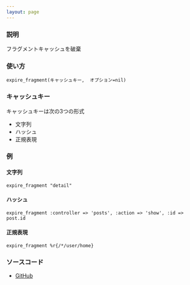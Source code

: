 ```yaml
---
layout: page
---
```


### 説明

フラグメントキャッシュを破棄

### 使い方

    expire_fragment(キャッシュキー,  オプション=nil)

### キャッシュキー

キャッシュキーは次の3つの形式

- 文字列
- ハッシュ
- 正規表現

### 例

#### 文字列

    expire_fragment "detail"

#### ハッシュ

    expire_fragment :controller => 'posts', :action => 'show', :id => post.id

#### 正規表現

    expire_fragment %r{/*/user/home}

### ソースコード

- [GitHub](https://github.com/rails/rails/blob/984c3ef2775781d47efa9f541ce570daa2434a80/actionpack/lib/abstract_controller/caching/fragments.rb#L132)

